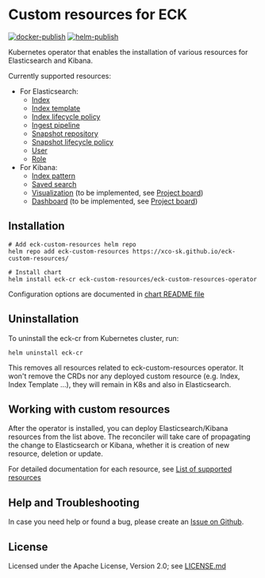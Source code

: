 # Custom resources for ECK
[![docker-publish](https://github.com/xco-sk/eck-custom-resources/actions/workflows/docker-publish.yaml/badge.svg)](https://github.com/xco-sk/eck-custom-resources/actions/workflows/docker-publish.yaml)
[![helm-publish](https://github.com/xco-sk/eck-custom-resources/actions/workflows/helm-publish.yml/badge.svg)](https://github.com/xco-sk/eck-custom-resources/actions/workflows/helm-publish.yml)

Kubernetes operator that enables the installation of various resources for
Elasticsearch and Kibana.

Currently supported resources: 
- For Elasticsearch:
  - [Index](docs/cr_index.md)
  - [Index template](docs/cr_index_template.md)
  - [Index lifecycle policy](docs/cr_index_lifecycle_policy.md)
  - [Ingest pipeline](docs/cr_ingest_pipeline.md)
  - [Snapshot repository](docs/cr_snapshot_repo.md)
  - [Snapshot lifecycle policy](docs/cr_snapshot_lifecycle_policy.md)
  - [User](docs/cr_user.md)
  - [Role](docs/cr_role.md)
- For Kibana:
  - [Index pattern](docs/cr_index_pattern.md)
  - [Saved search](docs/cr_saved_search.md)
  - [Visualization](docs/cr_visualization.md) (to be implemented, see [Project board](https://github.com/users/xco-sk/projects/1/))
  - [Dashboard](docs/cr_dashboard.md) (to be implemented, see [Project board](https://github.com/users/xco-sk/projects/1/))

## Installation

```shell
# Add eck-custom-resources helm repo
helm repo add eck-custom-resources https://xco-sk.github.io/eck-custom-resources/

# Install chart
helm install eck-cr eck-custom-resources/eck-custom-resources-operator
```
Configuration options are documented in [chart README file](charts/eck-custom-resources-operator/README.md)

## Uninstallation
To uninstall the eck-cr from Kubernetes cluster, run:

```shell
helm uninstall eck-cr
```

This removes all resources related to eck-custom-resources operator. It won't remove the CRDs nor any deployed custom resource
(e.g. Index, Index Template ...), they will remain in K8s and also in Elasticsearch.

## Working with custom resources
After the operator is installed, you can deploy Elasticsearch/Kibana resources from the list above. The reconciler
will take care of propagating the change to Elasticsearch or Kibana, whether it is creation of new resource, deletion
or update.

For detailed documentation for each resource, see [List of supported resources](docs/cr_list.md)

## Help and Troubleshooting
In case you need help or found a bug, please create an [Issue on Github](https://github.com/xco-sk/eck-custom-resources/issues).

## License
Licensed under the Apache License, Version 2.0; see [LICENSE.md](LICENSE.md)
